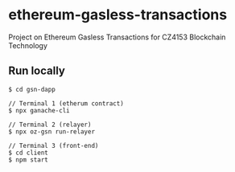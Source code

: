 # ethereum-gasless-transactions
Project on Ethereum Gasless Transactions for CZ4153 Blockchain Technology

## Run locally
```console
$ cd gsn-dapp

// Terminal 1 (etherum contract)
$ npx ganache-cli

// Terminal 2 (relayer)
$ npx oz-gsn run-relayer

// Terminal 3 (front-end)
$ cd client
$ npm start
```
